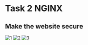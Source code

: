 # Task 2 NGINX

## Make the website secure
![1](https://github.com/IbrahimmAdel/DevOps_sprints/blob/main/NGINX/task%202/1.png)
![2](https://github.com/IbrahimmAdel/DevOps_sprints/blob/main/NGINX/task%202/2.png)
![3](https://github.com/IbrahimmAdel/DevOps_sprints/blob/main/NGINX/task%202/3.png)

